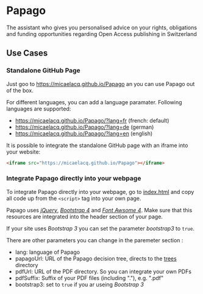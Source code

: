 # Papago
The assistant who gives you personalised advice on your rights, obligations and funding opportunities regarding Open Access publishing in Switzerland
## Use Cases
### Standalone GitHub Page
Just goo to https://micaelacq.github.io/Papago an you can use Papago out of the box.

For different languages, you can add a language paramater. Following languages are supported:
- https://micaelacq.github.io/Papago/?lang=fr (french: default)
- https://micaelacq.github.io/Papago/?lang=de (german)
- https://micaelacq.github.io/Papago/?lang=en (english)

It is possible to integrate the standalone GitHub page with an iframe into your website:
```html
<iframe src="https://micaelacq.github.io/Papago"></iframe>
```
### Integrate Papago directly into your webpage
To integrate Papago directly into your webpage, go to [index.html](index.html) and copy all code up from the `<script>` tag into your own page.

Papago uses [_jQuery_](https://jquery.com/), [_Bootstrap 4_](https://getbootstrap.com/) and [_Font Awsome 4_](https://fontawesome.com/v4.7.0/). Make sure that this resources are integrated into the header section of your page.

If your site uses _Bootstrap 3_ you can set the parameter _bootstrap3_ to `true`.

There are other parameters you can change in the paremeter section :
- lang: language of Papago
- papagoUrl: URL of the Papago decision tree, directs to the [trees](trees) directory
- pdfUrl: URL of the PDF directory. So you can integrate your own PDFs
- pdfSuffix: Suffix of your PDF files (including "."), e.g. ".pdf"
- bootstrap3: set to `true` if you ar useing _Bootstrap 3_
